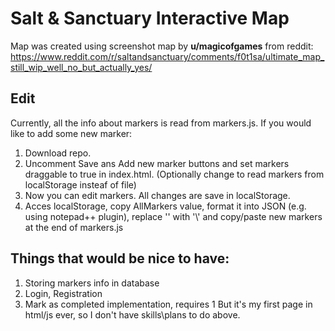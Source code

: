 # Salt &amp; Sanctuary Interactive Map
Map was created using screenshot map by **u/magicofgames** from reddit: https://www.reddit.com/r/saltandsanctuary/comments/f0t1sa/ultimate_map_still_wip_well_no_but_actually_yes/



## Edit
Currently, all the info about markers is read from markers.js. If you would like to add some new marker:
1. Download repo.
2. Uncomment Save ans Add new marker buttons and set markers draggable to true in index.html. (Optionally change to read markers from localStorage insteaf of file)
3. Now you can edit markers. All changes are save in localStorage.
4. Acces localStorage, copy AllMarkers value, format it into JSON (e.g. using notepad++ plugin), replace '\' with '\\' and copy/paste new markers at the end of markers.js

## Things that would be nice to have:
1. Storing markers info in database
2. Login, Registration
3. Mark as completed implementation, requires 1
But it's my first page in html/js ever, so I don't have skills\plans to do above.

